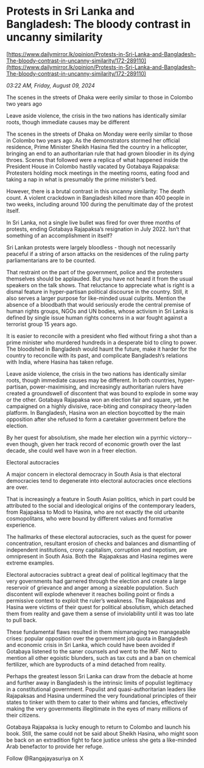 # Protests in Sri Lanka and Bangladesh: The bloody contrast in uncanny similarity

[https://www.dailymirror.lk/opinion/Protests-in-Sri-Lanka-and-Bangladesh-The-bloody-contrast-in-uncanny-similarity/172-289110](https://www.dailymirror.lk/opinion/Protests-in-Sri-Lanka-and-Bangladesh-The-bloody-contrast-in-uncanny-similarity/172-289110)

*03:22 AM, Friday, August 09, 2024*

The scenes in the streets of Dhaka were eerily similar to those in Colombo two years ago

Leave aside violence, the crisis in the two nations has identically similar roots, though immediate causes may be different

The scenes in the streets of Dhaka on Monday were eerily similar to those in Colombo two years ago. As the demonstrators stormed her official residence, Prime Minister Sheikh Hasina fled the country in a helicopter, bringing an end to an authoritarian rule that had grown bloodier in its dying throes. Scenes that followed were a replica of what happened inside the President House in Colombo hastily vacated by Gotabaya Rajapaksa: Protesters holding mock meetings in the meeting rooms, eating food and taking a nap in what is presumably the prime minister’s bed.

However, there is a brutal contrast in this uncanny similarity: The death count. A violent crackdown in Bangladesh killed more than 400 people in two weeks, including around 100 during the penultimate day of the protest itself.

In Sri Lanka, not a single live bullet was fired for over three months of protests, ending Gotabaya Rajapaksa’s resignation in July 2022. Isn’t that something of an accomplishment in itself?

Sri Lankan protests were largely bloodless - though not necessarily peaceful if a string of arson attacks on the residences of the ruling party parliamentarians are to be counted.

That restraint on the part of the government, police and the protesters themselves should be applauded. But you have not heard it from the usual speakers on the talk shows. That reluctance to appreciate what is right is a dismal feature in hyper-partisan political discourse in the country. Still, it also serves a larger purpose for like-minded usual culprits. Mention the absence of a bloodbath that would seriously erode the central premise of human rights groups, NGOs and UN bodies, whose activism in Sri Lanka is defined by single issue human rights concerns in a war fought against a terrorist group 15 years ago.

It is easier to reconcile with a president who fled without firing a shot than a prime minister who murdered hundreds in a desperate bid to cling to power. The bloodshed in Bangladesh would haunt the future, make it harder for the country to reconcile with its past, and complicate Bangladesh’s relations with India, where Hasina has taken refuge.

Leave aside violence, the crisis in the two nations has identically similar roots, though immediate causes may be different. In both countries, hyper-partisan, power-maximising, and increasingly authoritarian rulers have created a groundswell of discontent that was bound to explode in some way or the other. Gotabaya Rajapaksa won an election fair and square, yet he campaigned on a highly divisive, race-biting and conspiracy theory-laden platform. In Bangladesh, Hasina won an election boycotted by the main opposition after she refused to form a caretaker government before the election.

By her quest for absolutism, she made her election win a pyrrhic victory-- even though, given her track record of economic growth over the last decade, she could well have won in a freer election.

Electoral autocracies

A major concern in electoral democracy in South Asia is that electoral democracies tend to degenerate into electoral autocracies once elections are over.

That is increasingly a feature in South Asian politics, which in part could be attributed to the social and ideological origins of the contemporary leaders, from Rajapaksa to Modi to Hasina, who are not exactly the old urbanite cosmopolitans, who were bound by different values and formative experience.

The hallmarks of these electoral autocracies, such as the quest for power concentration, resultant erosion of checks and balances and dismantling of independent institutions, crony capitalism, corruption and nepotism, are omnipresent in South Asia. Both the  Rajapaksas and Hasina regimes were extreme examples.

Electoral autocracies subtract a great deal of political legitimacy that the very governments had garnered through the election and create a large reservoir of grievance and anger among a sizeable population. Such discontent will explode whenever it reaches boiling point or finds a permissive context to exploit the ruler’s weakness. The Rajapaksas and Hasina were victims of their quest for political absolutism, which detached them from reality and gave them a sense of inviolability until it was too late to pull back.

These fundamental flaws resulted in them mismanaging two manageable crises: popular opposition over the government job quota in Bangladesh and economic crisis in Sri Lanka, which could have been avoided if Gotabaya listened to the saner counsels and went to the IMF. Not to mention all other egoistic blunders, such as tax cuts and a ban on chemical fertilizer, which are byproducts of a mind detached from reality.

Perhaps the greatest lesson Sri Lanka can draw from the debacle at home and further away in Bangladesh is the intrinsic limits of populist legitimacy in a constitutional government. Populist and quasi-authoritarian leaders like Rajapaksas and Hasina undermined the very foundational principles of their states to tinker with them to cater to their whims and fancies, effectively making the very governments illegitimate in the eyes of many millions of their citizens.

Gotabaya Rajapaksa is lucky enough to return to Colombo and launch his book. Still, the same could not be said about Sheikh Hasina, who might soon be back on an extradition fight to face justice unless she gets a like-minded Arab benefactor to provide her refuge.

Follow @Rangajayasuriya on X


